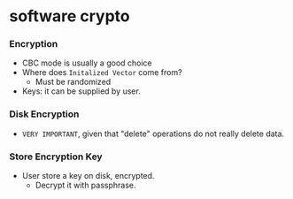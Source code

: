 # software crypto

### Encryption

* CBC mode is usually a good choice
* Where does `Initalized Vector` come from?
    * Must be randomized
* Keys: it can be supplied by user.

### Disk Encryption
* `VERY IMPORTANT`, given that "delete" operations do not really delete data.

### Store Encryption Key
* User store a key on disk, encrypted.
    - Decrypt it with passphrase.